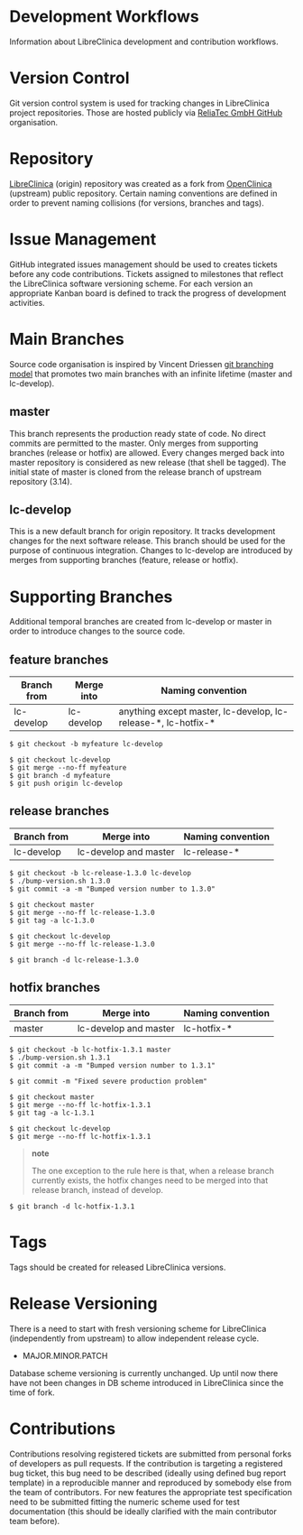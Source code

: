 Development Workflows
=====================

Information about LibreClinica development and contribution workflows.

# Version Control

Git version control system is used for tracking changes in LibreClinica
project repositories. Those are hosted publicly via [ReliaTec GmbH
GitHub](https://github.com/reliatec-gmbh/) organisation.

# Repository

[LibreClinica](https://github.com/reliatec-gmbh/LibreClinica) (origin)
repository was created as a fork from
[OpenClinica](https://github.com/OpenClinica/OpenClinica) (upstream)
public repository. Certain naming conventions are defined in order to
prevent naming collisions (for versions, branches and tags).

# Issue Management

GitHub integrated issues management should be used to creates tickets
before any code contributions. Tickets assigned to milestones that
reflect the LibreClinica software versioning scheme. For each version an
appropriate Kanban board is defined to track the progress of development
activities.

# Main Branches

Source code organisation is inspired by Vincent Driessen [git branching
model](https://nvie.com/posts/a-successful-git-branching-model) that
promotes two main branches with an infinite lifetime (master and
lc-develop).

## master

This branch represents the production ready state of code. No direct
commits are permitted to the master. Only merges from supporting
branches (release or hotfix) are allowed. Every changes merged back into
master repository is considered as new release (that shell be tagged).
The initial state of master is cloned from the release branch of
upstream repository (3.14).

## lc-develop

This is a new default branch for origin repository. It tracks
development changes for the next software release. This branch should be
used for the purpose of continuous integration. Changes to lc-develop
are introduced by merges from supporting branches (feature, release or
hotfix).

# Supporting Branches

Additional temporal branches are created from lc-develop or master in
order to introduce changes to the source code.

## feature branches

| Branch from | Merge into | Naming convention                                               |
|-------------|------------|-----------------------------------------------------------------|
| lc-develop  | lc-develop | anything except master, lc-develop, lc-release-\*, lc-hotfix-\* |

``` {.sourceCode .shell}
$ git checkout -b myfeature lc-develop
```

``` {.sourceCode .shell}
$ git checkout lc-develop
$ git merge --no-ff myfeature
$ git branch -d myfeature
$ git push origin lc-develop
```

## release branches

| Branch from | Merge into             | Naming convention |
|-------------|------------------------|-------------------|
| lc-develop  | lc-develop and master  | lc-release-\*     |

``` {.sourceCode .shell}
$ git checkout -b lc-release-1.3.0 lc-develop
$ ./bump-version.sh 1.3.0
$ git commit -a -m "Bumped version number to 1.3.0"
```

``` {.sourceCode .shell}
$ git checkout master
$ git merge --no-ff lc-release-1.3.0
$ git tag -a lc-1.3.0
```

``` {.sourceCode .shell}
$ git checkout lc-develop
$ git merge --no-ff lc-release-1.3.0
```

``` {.sourceCode .shell}
$ git branch -d lc-release-1.3.0
```

## hotfix branches

| Branch from |  Merge into           | Naming convention  |
|-------------|-----------------------|--------------------|
 | master      | lc-develop and master | lc-hotfix-\*       |

``` {.sourceCode .shell}
$ git checkout -b lc-hotfix-1.3.1 master
$ ./bump-version.sh 1.3.1
$ git commit -a -m "Bumped version number to 1.3.1"
```

``` {.sourceCode .shell}
$ git commit -m "Fixed severe production problem"
```

``` {.sourceCode .shell}
$ git checkout master
$ git merge --no-ff lc-hotfix-1.3.1
$ git tag -a lc-1.3.1
```

``` {.sourceCode .shell}
$ git checkout lc-develop
$ git merge --no-ff lc-hotfix-1.3.1
```

> **note**
>
> The one exception to the rule here is that, when a release branch
> currently exists, the hotfix changes need to be merged into that
> release branch, instead of develop.

``` {.sourceCode .shell}
$ git branch -d lc-hotfix-1.3.1
```

# Tags

Tags should be created for released LibreClinica versions.

# Release Versioning

There is a need to start with fresh versioning scheme for LibreClinica
(independently from upstream) to allow independent release cycle.

-   MAJOR.MINOR.PATCH

Database scheme versioning is currently unchanged. Up until now there
have not been changes in DB scheme introduced in LibreClinica since the
time of fork.

# Contributions

Contributions resolving registered tickets are submitted from personal
forks of developers as pull requests. If the contribution is targeting a
registered bug ticket, this bug need to be described (ideally using
defined bug report template) in a reproducible manner and reproduced by
somebody else from the team of contributors. For new features the
appropriate test specification need to be submitted fitting the numeric
scheme used for test documentation (this should be ideally clarified
with the main contributor team before).
